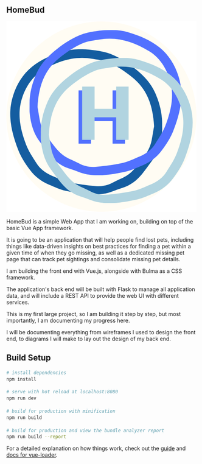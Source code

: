 ## HomeBud
![HomeBud Logo](src/assets/images/logo.png)

HomeBud is a simple Web App that I am working on, building on top of the basic Vue App framework.

It is going to be an application that will help people find lost pets, including things like data-driven insights on best practices for finding a pet within a given time of when they go missing, as well as a dedicated missing pet page that can track pet sightings and consolidate missing pet details.

I am building the front end with Vue.js, alongside with Bulma as a CSS framework.

The application's back end will be built with Flask to manage all application data, and will include a REST API to provide the web UI with different services.

This is my first large project, so I am building it step by step, but most importantly, I am documenting my progress here.

I will be documenting everything from wireframes I used to design the front end, to diagrams I will make to lay out the design of my back end.


## Build Setup

``` bash
# install dependencies
npm install

# serve with hot reload at localhost:8080
npm run dev

# build for production with minification
npm run build

# build for production and view the bundle analyzer report
npm run build --report
```

For a detailed explanation on how things work, check out the [guide](http://vuejs-templates.github.io/webpack/) and [docs for vue-loader](http://vuejs.github.io/vue-loader).
